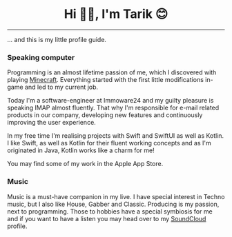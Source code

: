 <h1 style="text-align: center;">Hi 👋🏽, I'm Tarik 😊</h1>
<hr>

... and this is my little profile guide.

<h3>Speaking computer</h3>

Programming is an almost lifetime passion of me, which I discovered with playing [Minecraft](https://minecraft.net).
Everything started with the first little modifications in-game and led to my current job.

Today I'm a software-engineer at Immoware24 and my guilty pleasure is speaking IMAP almost fluently.
That why I'm responsible for e-mail related products in our company, developing new features and continuously improving the user experience.

In my free time I'm realising projects with Swift and SwiftUI as well as Kotlin. I like Swift, as well as Kotlin for their
fluent working concepts and as I'm originated in Java, Kotlin works like a charm for me!

You may find some of my work in the Apple App Store.

<h3>Music</h3>

Music is a must-have companion in my live. I have special interest in Techno music,
but I also like House, Gabber and Classic. Producing is my passion, next to programming.
Those to hobbies have a special symbiosis for me and if you want to have a listen you may
head over to my [SoundCloud](https://soundcloud.com/tarikweiss) profile.